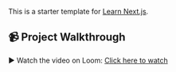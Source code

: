 This is a starter template for [Learn Next.js](https://nextjs.org/learn).
## 📹 Project Walkthrough

▶️ Watch the video on Loom: [Click here to watch](https://www.loom.com/share/24d53d076bb945d1a428437ce5702dd6?sid=6e5fcf4f-62dc-47aa-949b-01da36457742)
